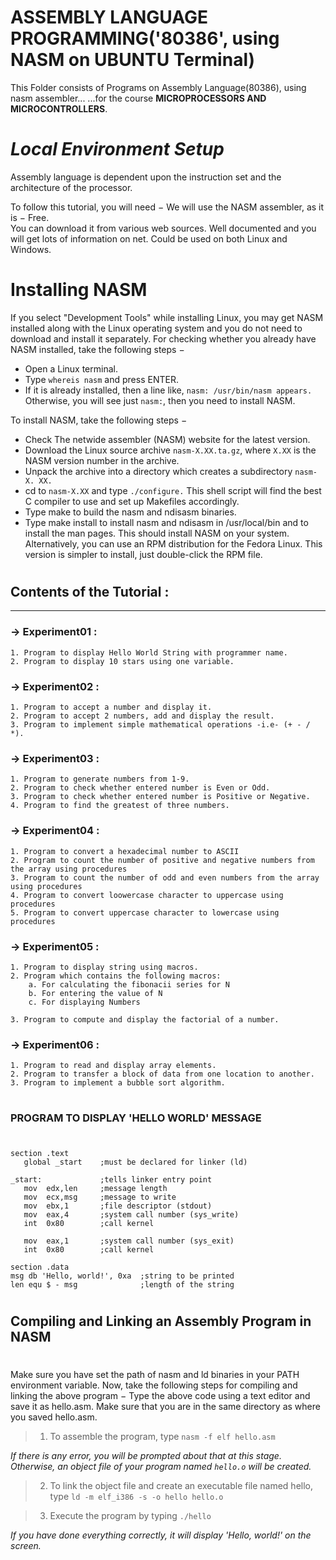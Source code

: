 # **ASSEMBLY LANGUAGE PROGRAMMING('80386', using NASM on UBUNTU Terminal)**

This Folder consists of Programs on Assembly Language(80386), using nasm assembler... 
...for the course **MICROPROCESSORS AND MICROCONTROLLERS**.

# *Local Environment Setup*

Assembly language is dependent upon the instruction set and the architecture of the processor.

To follow this tutorial, you will need
−
We will use the NASM assembler, as it is −
Free.   
You can download it from various web sources.
Well documented and you will get lots of information on net.
Could be used on both Linux and Windows.

#
# Installing NASM
If you select "Development Tools" while installing Linux, you may get NASM installed along with
the Linux operating system and you do not need to download and install it separately. For checking whether you already have NASM installed, take the following steps −
- Open a Linux terminal.
- Type ```whereis nasm``` and press ENTER.
- If it is already installed, then a line like, ```nasm: /usr/bin/nasm appears. ```Otherwise, you will
see just ```nasm:```, then you need to install NASM.

To install NASM, take the following steps −
- Check The netwide assembler (NASM) website for the latest version.
- Download the Linux source archive ```nasm-X.XX.ta.gz```, where ```X.XX``` is the NASM version
number in the archive.
- Unpack the archive into a directory which creates a subdirectory ```nasm-X. XX.```
- cd to ```nasm-X.XX``` and type ```./configure.``` This shell script will find the best C compiler to use
and set up Makefiles accordingly.
- Type make to build the nasm and ndisasm binaries.
- Type make install to install nasm and ndisasm in /usr/local/bin and to install the man pages.
This should install NASM on your system. Alternatively, you can use an RPM distribution for the
Fedora Linux. This version is simpler to install, just double-click the RPM file.

#
## Contents of the Tutorial : 
---
### -> Experiment01 :
    1. Program to display Hello World String with programmer name.
    2. Program to display 10 stars using one variable.

### -> Experiment02 :
    1. Program to accept a number and display it.
    2. Program to accept 2 numbers, add and display the result.
    3. Program to implement simple mathematical operations -i.e- (+ - / *).

### -> Experiment03 :
    1. Program to generate numbers from 1-9.
    2. Program to check whether entered number is Even or Odd.
    3. Program to check whether entered number is Positive or Negative.
    4. Program to find the greatest of three numbers.

### -> Experiment04 : 
    1. Program to convert a hexadecimal number to ASCII
    2. Program to count the number of positive and negative numbers from the array using procedures
    3. Program to count the number of odd and even numbers from the array using procedures
    4. Program to convert loowercase character to uppercase using procedures
    5. Program to convert uppercase character to lowercase using procedures
    
### -> Experiment05 : 
    1. Program to display string using macros.
    2. Program which contains the following macros:
        a. For calculating the fibonacii series for N
        b. For entering the value of N
        c. For displaying Numbers

    3. Program to compute and display the factorial of a number.

### -> Experiment06 : 
    1. Program to read and display array elements.
    2. Program to transfer a block of data from one location to another.
    3. Program to implement a bubble sort algorithm.

#
### **PROGRAM TO DISPLAY 'HELLO WORLD' MESSAGE**
#
```
section	.text
   global _start    ;must be declared for linker (ld)
	
_start:	            ;tells linker entry point
   mov	edx,len     ;message length
   mov	ecx,msg     ;message to write
   mov	ebx,1       ;file descriptor (stdout)
   mov	eax,4       ;system call number (sys_write)
   int	0x80        ;call kernel
	
   mov	eax,1       ;system call number (sys_exit)
   int	0x80        ;call kernel

section	.data
msg db 'Hello, world!', 0xa  ;string to be printed
len equ $ - msg              ;length of the string
```
#
## **Compiling and Linking an Assembly Program in NASM**
#
Make sure you have set the path of nasm and ld binaries in your PATH environment variable. Now, take the following steps for compiling and linking the above program −
Type the above code using a text editor and save it as hello.asm.
Make sure that you are in the same directory as where you saved hello.asm.

> 1. To assemble the program, type ```nasm -f elf hello.asm```

*If there is any error, you will be prompted about that at this stage. Otherwise, an object file of your program named ```hello.o``` will be created.*

> 2. To link the object file and create an executable file named hello, type ```ld -m elf_i386 -s -o hello hello.o```

> 3. Execute the program by typing ```./hello```

*If you have done everything correctly, it will display 'Hello, world!' on the screen.*

